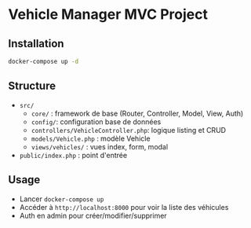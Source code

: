 # Vehicle Manager MVC Project

## Installation

```bash
docker-compose up -d
```

## Structure

- `src/`
  - `core/`  : framework de base (Router, Controller, Model, View, Auth)
  - `config/`: configuration base de données
  - `controllers/VehicleController.php`: logique listing et CRUD
  - `models/Vehicle.php`         : modèle Vehicle
  - `views/vehicles/`            : vues index, form, modal
- `public/index.php`  : point d'entrée

## Usage

- Lancer `docker-compose up`
- Accéder à `http://localhost:8000` pour voir la liste des véhicules
- Auth en admin pour créer/modifier/supprimer
